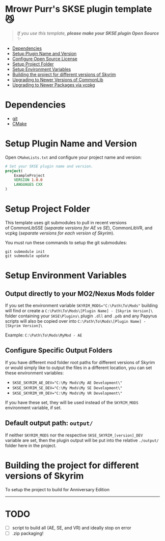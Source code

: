 # Mrowr Purr's SKSE plugin template 😼

> _If you use this template, **please make your SKSE plugin Open Source**_ ✨

- [Dependencies](#)
- [Setup Plugin Name and Version](#)
- [Configure Open Source License](#)
- [Setup Project Folder](#)
- [Setup Environment Variables](#)
- [Building the project for different versions of Skyrim](#)
- [Upgrading to Newer Versions of CommonLib](#)
- [Upgrading to Newer Packages via vcpkg](#)

# Dependencies

- [git](https://git-scm.com/downloads)
- [CMake](https://cmake.org/download/)

# Setup Plugin Name and Version

Open `CMakeLists.txt` and configure your project name and version:

```cmake
# Set your SKSE plugin name and version.
project(
	ExampleProject
	VERSION 1.0.0
	LANGUAGES CXX
)
```

# Setup Project Folder

This template uses git submodules to pull in recent versions  
of CommonLibSSE (_separate versions for AE vs SE_), CommonLibVR, 
and vcpkg (_separate versions for each version of Skyrim_).

You must run these commands to setup the git submodules:

```
git submodule init
git submodule update
```

# Setup Environment Variables

## Output directly to your MO2/Nexus Mods folder

If you set the environment variable `SKYRIM_MODS="C:\Path\To\Mods"`
building will find or create a `C:\Path\To\Mods\[Plugin Name] - [Skyrim Version]\`
folder containing your `SKSE\Plugins\` plugin `.dll` and `.pdb`
and any Papyrus scripts will also be copied over into `C:\Path\To\Mods\[Plugin Name] - [Skyrim Version]\`

Example: `C:\Path\To\Mods\MyMod - AE`

## Configure Specific Output Folders

If you have different mod folder root paths for different versions of Skyrim
or would simply like to output the files in a different location, you can set these environment variables:

- `SKSE_SKYRIM_AE_DEV="C:\My Mods\My AE Development\"`
- `SKSE_SKYRIM_SE_DEV="C:\My Mods\My SE Development\"`
- `SKSE_SKYRIM_VR_DEV="C:\My Mods\My VR Development\"`

If you have these set, they will be used instead of the `SKYRIM_MODS` environment variable, if set.

## Default output path: `output/`

If neither `SKYRIM_MODS` nor the respective `SKSE_SKYRIM_[version]_DEV` variable are set,
then the plugin output will be put into the relative `./output/` folder here in the project.

# Building the project for different versions of Skyrim

To setup the project to build for Anniversary Edition

---

# TODO

- [ ] script to build all (AE, SE, and VR) and ideally stop on error
- [ ] .zip packaging!